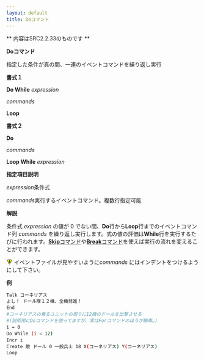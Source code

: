 ```yaml
---
layout: default
title: Doコマンド
---
```

** 内容はSRC2.2.33のものです **

**Doコマンド**

指定した条件が真の間、一連のイベントコマンドを繰り返し実行

**書式１**

**Do While** *expression*

*commands*

**Loop**

**書式２**

**Do**

*commands*

**Loop While** *expression*

**指定項目説明**

*expression*条件式

*commands*実行するイベントコマンド。複数行指定可能

**解説**

条件式 *expression* の値が 0 でない間、**Do**行から**Loop**行までのイベントコマンド列 *commands* を繰り返し実行します。式の値の評価は**While**行を実行するたびに行われます。[**Skip**コマンド](Skipコマンド.md)や[**Break**コマンド](Breakコマンド.md)を使えば実行の流れを変えることができます。

![](./images/bm0.gif) イベントファイルが見やすいように*commands* にはインデントをつけるようにして下さい。

**例**
```sh
Talk コーネリアス
よし！ ドール隊１２機、全機発進！
End
#コーネリアスの乗るユニットの周りに12機のドールを出撃させる
#(説明用にDoコマンドを使ってますが、実はForコマンドのほうが簡単…)
i = 0
Do While (i < 12)
Incr i
Create 敵 ドール 0 一般兵士 18 X(コーネリアス) Y(コーネリアス)
Loop
```

